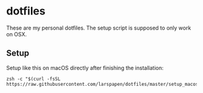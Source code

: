 # dotfiles

These are my personal dotfiles. The setup script is supposed to only work on
OSX.

## Setup

Setup like this on macOS directly after finishing the installation:
```
zsh -c "$(curl -fsSL https://raw.githubusercontent.com/larspapen/dotfiles/master/setup_macos.sh)"
```
